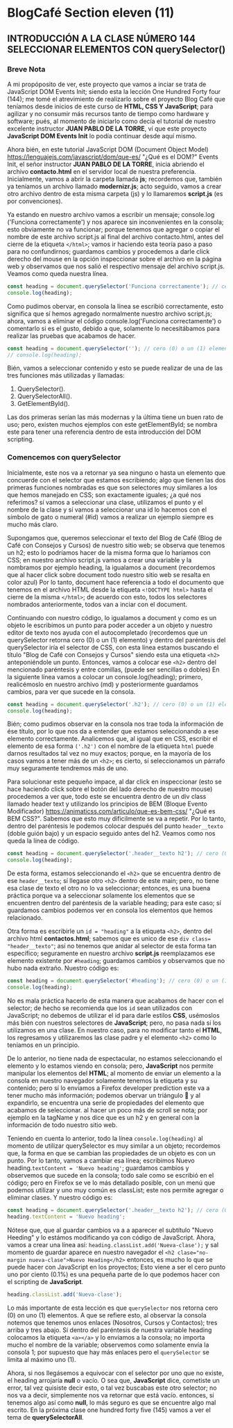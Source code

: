 # BlogCafé Section eleven (11)

## INTRODUCCIÓN A LA CLASE NÚMERO 144 SELECCIONAR ELEMENTOS CON querySelector()

### Breve Nota

A mi propóposito de ver, este proyecto que vamos a inciar se trata de JavaScript DOM Events Init; siendo esta la lección One Hundred Forty four (144); me tomé el atrevimiento de realizarlo sobre el proyecto Blog Café  que teníamos desde inicios de este curso de **HTML, CSS Y JavaScript**; para agilizar y no consumir más recursos tanto de tiempo como hardware y software; pués, al momento de iniciarlo como decía el tutorial de nuestro excelente instructor **JUAN PABLO DE LA TORRE**, ví que este proyecto **JavaScript DOM Events Init** lo podía continuar desde aquí mismo.

Ahora bién, en este tutorial JavaScript DOM (Document Object Model) <https://lenguajejs.com/javascript/dom/que-es/> "¿Qué es el DOM?" Events Init, el señor instructor **JUAN PABLO DE LA TORRE**, inicia abriendo el archivo **contacto.html** en el servidor local de nuestra preferencia. Inicialmente, vamos a abrir la carpeta llamada **js**; recordemos que, también ya teníamos un archivo llamado **modernizr.js**; acto seguido, vamos a crear otro archivo dentro de esta misma carpeta (js) y lo llamaremos **script.js** (es por convenciones).

Ya estando en nuestro archivo vamos a escribir un mensaje; console.log ('Funciona correctamente') y nos aparece sin inconvenientes en la consola; esto obviamente no va funcionar; porque tenemos que agregar o copiar el nombre de este archivo script.js al final del archivo contacto.html, antes del cierre de la etiqueta `</html>`; vamos ir haciendo esta teoría paso a paso para no confundirnos; guardamos cambios y procedemos a darle click derecho del mouse en la opción inspeccionar sobre el archivo en la página web y observamos que nos salió el respectivo mensaje del archivo script.js. Veamos como queda nuestra línea.

```JavaScript
const heading = document.querySelector('Funciona correctamente'); // cero (0) o un (1) elemento
console.log(heading);
```

Como pudimos obervar, en consola la línea se escribió correctamente, esto significa que sí hemos agregado normalmente nuestro archivo script.js; ahora, vamos a eliminar el código console.log('Funciona correctamente') o comentarlo si es el gusto, debido a que, solamente lo necesitábamos para realizar las pruebas que acabamos de hacer.

```JavaScript
const heading = document.querySelector(''); // cero (0) o un (1) elemento
// console.log(heading);
```

Bién, vamos a seleccionar contenido y esto se puede realizar de una de las tres funciones más utilizadas y llamadas:

1. QuerySelector().
2. QuerySelectorAll().
3. GetElementById().

Las dos primeras serían las más modernas y la última tiene un buen rato de uso; pero, existen muchos ejemplos con este getElementById; se nombra este para tener una referencia dentro de esta introducción del DOM scripting.

### Comencemos con querySelector

Inicialmente, este nos va a retornar ya sea ninguno o hasta un elemento que concuerde con el selector que estamos escribiendo; algo que tienen las dos primeras funciones nombradas es que son selectores muy similares a los que hemos manejado en CSS; son exactamente iguales; ¿a qué nos referimos? sí vamos a seleccionar una clase, utilizamos el punto y el nombre de la clase y sí vamos a seleccionar una id lo hacemos con el símbolo de gato o numeral (#id) vamos a realizar un ejemplo siempre es mucho más claro.

Supongamos que, queremos seleccionar el texto del Blog de Café (Blog de Café con Consejos y Cursos) de nuestro sitio web; se observa que tenemos un h2; esto lo podríamos hacer de la misma forma que lo haríamos con CSS; en nuestro archivo script.js vamos a crear una variable y la nombramos por ejemplo heading, la igualamos a document (recordemos que al hacer click sobre document todo nuestro sitio web se resalta en color azul) Por lo tanto, document hace referencia a todo el documento que tenemos en el archivo HTML desde la etiqueta `<!DOCTYPE html>` hasta el cierre de la misma `</html>`; de acuerdo con esto, todos los selectores nombrados anteriormente, todos van a inciar con el document.  

Continuando con nuestro código, lo igualamos a document y como es un objeto le escribimos un punto para poder acceder a un objeto y nuestro editor de texto nos ayuda con el autocompletado (recordemos que un querySelector retorna cero (0) o un (1) elemento) y dentro del paréntesis del querySelector iría el selector de CSS, con esta línea estamos buscando el título "Blog de Café con Consejos y Cursos" siendo esta una etiqueta `<h2>` anteponiéndole un punto. Entonces, vamos a colocar ese `<h2>` dentro del mencionado paréntesis y entre comillas, (puede ser sencillas o dobles) En la siguiente línea vamos a colocar un console.log(heading); primero, realicémoslo en nuestro archivo (md) y posteriormente guardamos cambios, para ver que sucede en la consola.

```JavaScript
const heading = document.querySelector('.h2'); // cero (0) o un (1) elemento
console.log(heading);
```

Bién; como pudimos observar en la consola nos trae toda la información de ése título, por lo que nos da a entender que estamos seleccionando a ese elemento correctamente. Analicemos que, al igual que en CSS, escribir el elemento de esa forma `('.h2')` con el nombre de la etiqueta `html` puede darnos resultados tal vez no muy exactos; porque, en la mayoría de los casos vamos a tener más de un `<h2>`; es cierto, sí seleccionamos un párrafo muy seguramente tendremos más de uno.

Para solucionar este pequeño impace, al dar click en inspeccionar (esto se hace haciendo click sobre el botón del lado derecho de nuestro mouse) procedemos a ver que, todo este se encuentra dentro de un div class llamado header text y utilizando los principios de BEM (Bloque Evento Modificador) <https://animaticss.com/articulo/que-es-bem-css/> "¿Qué es BEM CSS?". Sabemos que esto muy dificilmente se va a repetir. Por lo tanto, dentro del paréntesis le podemos colocar después del punto `header__texto` (doble guión bajo) y un espacio seguido antes del h2. Veamos como nos queda la línea de código.

```JavaScript
const heading = document.querySelector('.header__texto h2'); // cero (0) o un (1) elemento
console.log(heading);
```

De esta forma, estamos seleccionando el `<h2>` que se encuentra dentro de ese `header__texto`; sí llegase otro `<h2>` dentro de este main; pero, no tiene esa clase de texto el otro no lo va seleccionar; entonces, es una buena práctica porque va a seleccionar solamente los elementos que se encuentren dentro del paréntesis de la variable heading; para este caso; sí guardamos cambios podemos ver en consola los elementos que hemos relacionado.

Otra forma es escribirle un `id = "heading"` a la etiqueta `<h2>`, dentro del archivo html **contactos.html**; sabemos que es unico de ese `div class= "header__texto"`; así no tenemos que anidar al selector de esta forma tan específico; seguramente en nuestro archivo **script.js** reemplazamos ese elemento existente por `#heading`; guardamos cambios y observamos que no hubo nada extraño. Nuestro código es:

```JavaScript
const heading = document.querySelector('#heading'); // cero (0) o un (1) elemento
console.log(heading);
```

No es mala práctica hacerlo de esta manera que acabamos de hacer con el selector; de hecho se recomienda que los `id` sean utilizados con JavaScript; no debemos de utilizar el id para darle estilos **CSS**, usémoslos más bién con nuestros selectores de **JavaScript**; pero, no pasa nada si los utilizamos en una clase. En nuestro caso, para no modificar tanto el **HTML**, los regresamos y utilizaremos las clase padre y el elemento `<h2>` como lo teníamos en un principio.

De lo anterior, no tiene nada de espectacular, no estamos seleccionando el elemento y lo estamos viendo en consola; pero, **JavaScript** nos permite manipular los elementos del **HTML**; al momento de enviar un elemento a la consola en nuestro navegador solamente tenemos la etiqueta y su contenido; pero sí lo enviamos a Firefox developer prediction este va a tener mucho más información; podemos obervar un triángulo :small_red_triangle_down: y al expandirlo, se encuentra una serie de propiedades del elemento que acabamos de seleccionar. al hacer un poco más de scroll se nota; por ejemplo en la tagName y nos dice  que es un h2 y en general con la información de todo nuestro sitio web.

Teniendo en cuenta lo anterior, todo la línea `console.log(heading)` al momento de utilizar querySelector es muy similar a un objeto; recordemos que, la forma en que se cambian las propiedades de un objeto es con un punto. Por lo tanto, vamos a cambiar esa línea; escribimos Nuevo heading.`textContent = 'Nuevo heading'`; guardamos cambios y observemos que sucede en la consola; todo sale como se escribió en el código; pero en Firefox se ve lo más detallado posible, con un menú que podemos utilizar y uno muy común es classList; este nos permite agregar o eliminar clases. Y nuestro código es:

```JavaScript
const heading = document.querySelector('.header__texto h2'); // cero (0) o un (1) elemento
heading.textContent = 'Nuevo heading';
```

Nótese que, que al guardar cambios va a a aparecer el subtítulo "Nuevo Heeding" y lo estámos modificando ya con código de JavaScript. Ahora, vamos a crear una línea así: `heading.classList.add('Nueva-clase');` y sal momento de guardar aparece en nuestro navegador el `<h2 clase="no-margin nueva-clase">Nuevo Heading</h2>` entonces, es mucho lo que se puede hacer con JavaScript en los proyectos;  Esto viene a ser el cero punto uno por ciento (0.1%) es una pequeña parte de lo que podemos hacer con el scripting de **JavaScript**.

```JavaScript
heading.classList.add('Nueva-clase');
```

Lo más importante de esta lección es que `querySelector` nos retorna cero (0) on uno (1) elementos. A que se refiere esto, al observar la consola notemos que tenemos unos enlaces (Nosotros, Cursos y Contactos); tres arriba y tres abajo. Sí dentro del paréntesis de nuestra variable heading colocamos la etiqueta `<a></a>` y lo enviamos a la consola; no importa mucho el nombre de la variable; observemos como solamente envía la consola 1; por supuesto que hay más enlaces pero el `querySelector` se limita al máximo uno (1).

Ahora, si nos llegásemos a equivocar con el selector por uno que no existe, el heading arrojaría **null** o vacío. O sea que, **JavaScript** dice, cometiste un error, tal vez quisiste decir esto, o tal vez buscabas este otro selector; no nos va a decir, simplemente nos va retornar que está vacío. entonces, si tenemos algo así como **null**, lo más seguro es que se encuentre algo mal escrito. En la próxima clase one hundred forty five (145) vamos a ver el tema de **querySelectorAll**.
